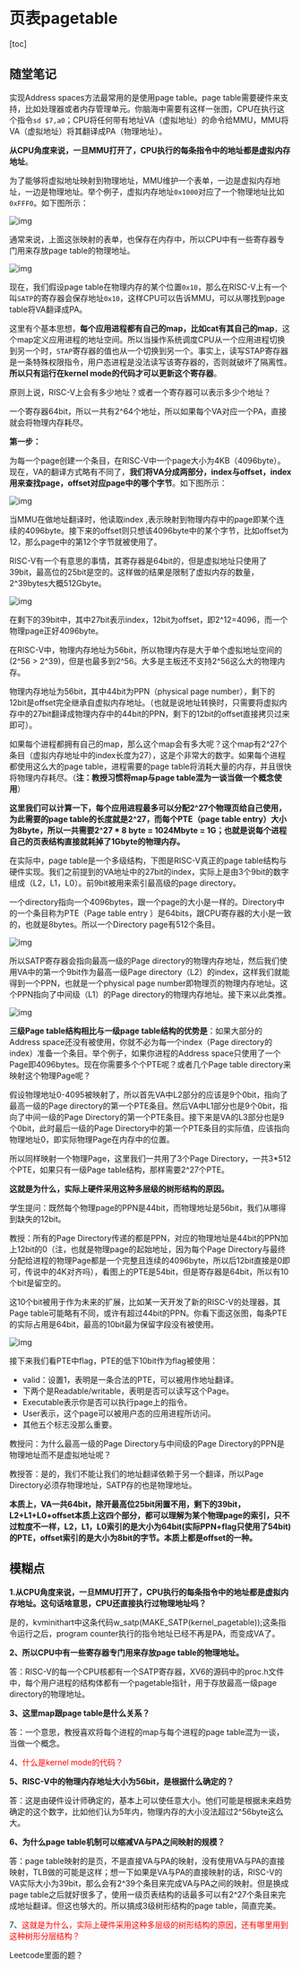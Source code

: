 # 页表pagetable

[toc]

## 随堂笔记



实现Address spaces方法最常用的是使用page table。page table需要硬件来支持，比如处理器或者内存管理单元。你脑海中需要有这样一张图，CPU在执行这个指令`sd $7,a0`；CPU将任何带有地址VA（虚拟地址）的命令给MMU，MMU将VA（虚拟地址）将其翻译成PA（物理地址）。



**从CPU角度来说，一旦MMU打开了，CPU执行的每条指令中的地址都是虚拟内存地址**。

为了能够将虚拟地址映射到物理地址，MMU维护一个表单，一边是虚拟内存地址，一边是物理地址。举个例子，虚拟内存地址`0x1000`对应了一个物理地址比如`0xFFF0`。如下图所示：

![img](.assets/image%20(149).png)

通常来说，上面这张映射的表单，也保存在内存中，所以CPU中有一些寄存器专门用来存放page table的物理地址。

![img](.assets/image%20(172).png)

现在，我们假设page table在物理内存的某个位置`0x10`，那么在RISC-V上有一个叫`SATP`的寄存器会保存地址`0x10`，这样CPU可以告诉MMU，可以从哪找到page table将VA翻译成PA。

这里有个基本思想，**每个应用进程都有自己的map，比如cat有其自己的map**，这个map定义应用进程的地址空间。所以当操作系统调度CPU从一个应用进程切换到另一个时，`STAP`寄存器的值也从一个切换到另一个。事实上，读写STAP寄存器是一条特殊权限指令，用户态进程是没法读写该寄存器的，否则就破坏了隔离性。**所以只有运行在kernel mode的代码才可以更新这个寄存器**。

原则上说，RISC-V上会有多少地址？或者一个寄存器可以表示多少个地址？

一个寄存器64bit，所以一共有2^64个地址，所以如果每个VA对应一个PA，直接就会将物理内存耗尽。

**第一步：**

为每一个page创建一个条目，在RISC-V中一个page大小为4KB（4096byte）。现在，VA的翻译方式略有不同了，**我们将VA分成两部分，index与offset，index用来查找page，offset对应page中的哪个字节**。如下图所示：

![img](.assets/image%20(138).png)

当MMU在做地址翻译时，他读取index ,表示映射到物理内存中的page即某个连续的4096byte。接下来的offset则只想该4096byte中的某个字节，比如offset为12，那么page中的第12个字节就被使用了。

RISC-V有一个有意思的事情，其寄存器是64bit的，但是虚拟地址只使用了39bit，最高位的25bit是空的。这样做的结果是限制了虚拟内存的数量，2^39bytes大概512Gbyte。

![img](.assets/image%20(136).png)

在剩下的39bit中，其中27bit表示index，12bit为offset，即2^12=4096，而一个物理page正好4096byte。

在RISC-V中，物理内存地址为56bit，所以物理内存是大于单个虚拟地址空间的(2^56 > 2^39)，但是也最多到2^56。大多是主板还不支持2^56这么大的物理内存。

物理内存地址为56bit，其中44bit为PPN（physical page number），剩下的12bit是offset完全继承自虚拟内存地址。（也就是说地址转换时，只需要将虚拟内存中的27bit翻译成物理内存中的44bit的PPN，剩下的12bit的offset直接拷贝过来即可）。

如果每个进程都拥有自己的map，那么这个map会有多大呢？这个map有2^27个条目（虚拟内存地址中的index长度为27），这是个非常大的数字。如果每个进程都使用这么大的page table，进程需要的page table将消耗大量的内存，并且很快将物理内存耗尽。（**注：教授习惯将map与page table混为一谈当做一个概念使用**）

**这里我们可以计算一下，每个应用进程最多可以分配2^27个物理页给自己使用，为此需要的page table的长度就是2^27，而每个PTE（page table entry）大小为8byte，所以一共需要2^27 * 8 byte = 1024Mbyte = 1G；也就是说每个进程自己的页表结构直接就耗掉了1Gbyte的物理内存。**

在实际中，page table是一个多级结构，下图是RISC-V真正的page table结构与硬件实现。我们之前提到的VA地址中的27bit的index，实际上是由3个9bit的数字组成（L2，L1，L0）。前9bit被用来索引最高级的page directory。

一个directory指向一个4096bytes，跟一个page的大小是一样的。Directory中的一个条目称为PTE（Page table entry ）是64bits，跟CPU寄存器的大小是一致的，也就是8bytes。所以一个Directory page有512个条目。

![img](https://github.com/YiminXia/MIT6.S081/raw/master/.gitbook/assets/image%20%28163%29.png)

所以SATP寄存器会指向最高一级的Page directory的物理内存地址，然后我们使用VA中的第一个9bit作为最高一级Page directory（L2）的index，这样我们就能得到一个PPN，也就是一个physical page number即物理页的物理内存地址。这个PPN指向了中间级（L1）的Page directory的物理内存地址。接下来以此类推。

![img](.assets/image%20(177).png)

**三级Page table结构相比与一级page table结构的优势是**：如果大部分的Address space还没有被使用，你就不必为每一个index（Page directory的index）准备一个条目。举个例子，如果你进程的Address space只使用了一个Page即4096bytes。现在你需要多个个PTE呢？或者几个Page table directory来映射这个物理Page呢？

假设物理地址0-4095被映射了，所以首先VA中L2部分的应该是9个0bit，指向了最高一级的Page directory的第一个PTE条目。然后VA中L1部分也是9个0bit，指向了中间一级的Page Directory的第一个PTE条目。接下来是VA的L3部分也是9个0bit，此时最后一级的Page Directory中的第一个PTE条目的实际值，应该指向物理地址0，即实际物理Page在内存中的位置。

所以同样映射一个物理Page，这里我们一共用了3个Page Directory，一共3*512个PTE，如果只有一级Page table结构，那样需要2^27个PTE。

**这就是为什么，实际上硬件采用这种多层级的树形结构的原因。**

学生提问：既然每个物理page的PPN是44bit，而物理地址是56bit，我们从哪得到缺失的12bit。

教授：所有的Page Directory传递的都是PPN，对应的物理地址是44bit的PPN加上12bit的0（注，也就是物理page的起始地址，因为每个Page Directory与最终分配给进程的物理Page都是一个完整且连续的4096byte，所以后12bit直接是0即可，传说中的4K对齐吗），看图上的PTE是54bit，但是寄存器是64bit，所以有10个bit是留空的。

这10个bit被用于作为未来的扩展，比如某一天开发了新的RISC-V的处理器，其Page table可能略有不同，或许有超过44bit的PPN。你看下面这张图，每条PTE的实际占用是64bit，最高的10bit最为保留字段没有被使用。

![img](.assets/image%20(154).png)

接下来我们看PTE中flag，PTE的低下10bit作为flag被使用：

* valid：设置1，表明是一条合法的PTE，可以被用作地址翻译。
* 下两个是Readable/writable，表明是否可以读写这个Page。
* Executable表示你是否可以执行page上的指令。
* User表示，这个page可以被用户态的应用进程所访问。
* 其他五个标志没那么重要。

教授问：为什么最高一级的Page Directory与中间级的Page Directory的PPN是物理地址而不是虚拟地址呢？

教授答：是的，我们不能让我们的地址翻译依赖于另一个翻译，所以Page Directory必须存物理地址，SATP存的也是物理地址。

**本质上，VA一共64bit，除开最高位25bit闲置不用，剩下的39bit，L2+L1+L0+offset本质上这四个部分，都可以理解为某个物理page的索引，只不过粒度不一样，L2，L1，L0索引的是大小为64bit(实际PPN+flag只使用了54bit)的PTE，offset索引的是大小为8bit的字节。本质上都是offset的一种。**





## 模糊点

**1.从CPU角度来说，一旦MMU打开了，CPU执行的每条指令中的地址都是虚拟内存地址。这句话啥意思，CPU还直接执行过物理地址吗？**

是的，kvminithart中这条代码w_satp(MAKE_SATP(kernel_pagetable));这条指令运行之后，program counter执行的指令地址已经不再是PA，而变成VA了。



**2、所以CPU中有一些寄存器专门用来存放page table的物理地址。**

答：RISC-V的每一个CPU核都有一个SATP寄存器，XV6的源码中的proc.h文件中，每个用户进程的结构体都有一个pagetable指针，用于存放最高一级page directory的物理地址。



**3、这里map跟page table是什么关系？**

答：一个意思，教授喜欢将每个进程的map与每个进程的page table混为一谈，当做一个概念。



4、<font color='red'>什么是kernel mode的代码？</font>



**5、RISC-V中的物理内存地址大小为56bit，是根据什么确定的？**

答：这是由硬件设计师确定的，基本上可以使任意大小。他们可能是根据未来趋势确定的这个数字，比如他们认为5年内，物理内存的大小没法超过2^56byte这么大。



**6、为什么page table机制可以缩减VA与PA之间映射的规模？**

答：page table映射的是页，不是直接VA与PA的映射，没有使用VA与PA的直接映射，TLB做的可能是这样；想一下如果是VA与PA的直接映射的话，RISC-V的VA实际大小为39bit，那么会有2^39个条目来完成VA与PA之间的映射。但是换成page table之后就好很多了，使用一级页表结构的话最多可以有2^27个条目来完成地址翻译。但这也够大的。所以搞成3级树形结构的page table，简直完美。



7、<font color='red'>这就是为什么，实际上硬件采用这种多层级的树形结构的原因，还有哪里用到这种树形分层结构？</font>

Leetcode里面的题？

